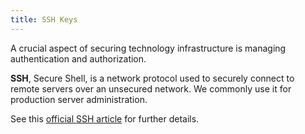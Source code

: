 ```yaml
---
title: SSH Keys
---
```


A crucial aspect of securing technology infrastructure is managing authentication and authorization.

**SSH**, Secure Shell, is a network protocol used to securely connect to remote servers over an unsecured network. We commonly use it for production server administration.

See this [official SSH article](https://www.ssh.com/academy/ssh-keys) for further details.
